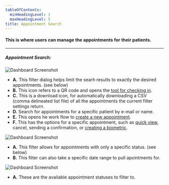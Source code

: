 ```yaml
---
tableOfContents:
  minHeadingLevel: 1
  maxHeadingLevel: 5
title: Appointment Search
---
```


#### This is where users can manage the appointments for their patients.

<hr />

##### Appointment Search:

![Dashboard Screenshot](/screenPrints/aptView1.png)

- **A.** This filter dialog helps limit the searh results to exactly the desired appointments. (see below)
- **B.** This icon refers to a QR code and opens the [tool for checking in](/appointments/checkin/).
- **C.** This is a download icon, for automatically downloading a CSV (comma delineated list file) of all the appointments the current filter settings return.
- **D.** Search for appointments for a specific patient by e-mail or name.
- **E.** This opens he work flow to [create a new appointment](/appointments/add_edit/).
- **F.** This has the options for a specific appointment, such as [quick view](/appointments/details/), cancel, sending a confirmation, or [creating a biometric](/biometrics/add_edit/).

![Dashboard Screenshot](/screenPrints/AptViewfltr.png)

- **A.** This filter allows for appointments with only a specific status. (see below)
- **B.** This filter can also take a specific date range to pull apointments for.

![Dashboard Screenshot](/screenPrints/AptViewfltr2.png)

- **A.** These are the available appointment statuses to filter to.
